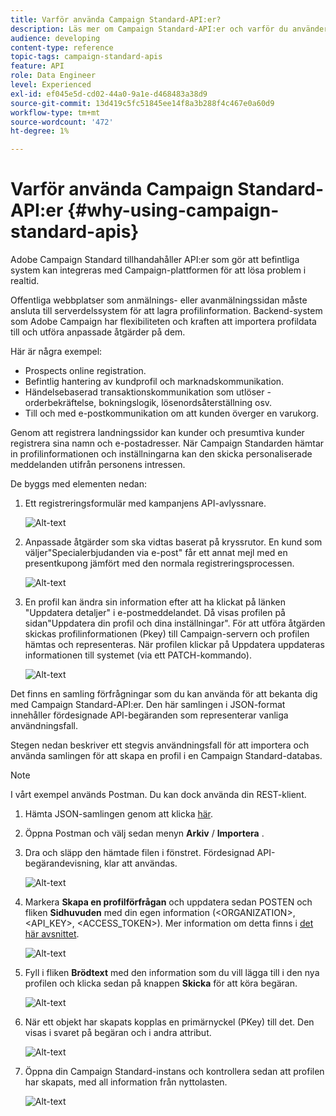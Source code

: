 ```yaml
---
title: Varför använda Campaign Standard-API:er?
description: Läs mer om Campaign Standard-API:er och varför du använder dem.
audience: developing
content-type: reference
topic-tags: campaign-standard-apis
feature: API
role: Data Engineer
level: Experienced
exl-id: ef045e5d-cd02-44a0-9a1e-d468483a38d9
source-git-commit: 13d419c5fc51845ee14f8a3b288f4c467e0a60d9
workflow-type: tm+mt
source-wordcount: '472'
ht-degree: 1%

---
```


# Varför använda Campaign Standard-API:er {#why-using-campaign-standard-apis}

Adobe Campaign Standard tillhandahåller API:er som gör att befintliga system kan integreras med Campaign-plattformen för att lösa problem i realtid.

Offentliga webbplatser som anmälnings- eller avanmälningssidan måste ansluta till serverdelssystem för att lagra profilinformation. Backend-system som Adobe Campaign har flexibiliteten och kraften att importera profildata till och utföra anpassade åtgärder på dem.

Här är några exempel:

* Prospects online registration.
* Befintlig hantering av kundprofil och marknadskommunikation.
* Händelsebaserad transaktionskommunikation som utlöser - orderbekräftelse, bokningslogik, lösenordsåterställning osv.
* Till och med e-postkommunikation om att kunden överger en varukorg.

Genom att registrera landningssidor kan kunder och presumtiva kunder registrera sina namn och e-postadresser. När Campaign Standarden hämtar in profilinformationen och inställningarna kan den skicka personaliserade meddelanden utifrån personens intressen.

De byggs med elementen nedan:

1. Ett registreringsformulär med kampanjens API-avlyssnare.

   ![Alt-text](assets/apis_uc1.png)

1. Anpassade åtgärder som ska vidtas baserat på kryssrutor. En kund som väljer&quot;Specialerbjudanden via e-post&quot; får ett annat mejl med en presentkupong jämfört med den normala registreringsprocessen.

   ![Alt-text](assets/apis_uc2.png)

1. En profil kan ändra sin information efter att ha klickat på länken &quot;Uppdatera detaljer&quot; i e-postmeddelandet. Då visas profilen på sidan&quot;Uppdatera din profil och dina inställningar&quot;. För att utföra åtgärden skickas profilinformationen (Pkey) till Campaign-servern och profilen hämtas och representeras. När profilen klickar på Uppdatera uppdateras informationen till systemet (via ett PATCH-kommando).

   ![Alt-text](assets/apis_uc3.png)

Det finns en samling förfrågningar som du kan använda för att bekanta dig med Campaign Standard-API:er. Den här samlingen i JSON-format innehåller fördesignade API-begäranden som representerar vanliga användningsfall.

Stegen nedan beskriver ett stegvis användningsfall för att importera och använda samlingen för att skapa en profil i en Campaign Standard-databas.

>[!NOTE]
>
>I vårt exempel används Postman. Du kan dock använda din REST-klient.

1. Hämta JSON-samlingen genom att klicka [här](https://helpx.adobe.com/content/dam/help/en/campaign/kb/working-with-acs-api/_jcr_content/main-pars/download_section/download-1/KB_postman_collection.json.zip).

1. Öppna Postman och välj sedan menyn **Arkiv** / **Importera** .

1. Dra och släpp den hämtade filen i fönstret. Fördesignad API-begärandevisning, klar att användas.

   ![Alt-text](assets/postman_collection.png)

1. Markera **Skapa en profilförfrågan** och uppdatera sedan POSTEN och fliken **Sidhuvuden** med din egen information (&lt;ORGANIZATION>, &lt;API_KEY>, &lt;ACCESS_TOKEN>). Mer information om detta finns i [det här avsnittet](../../api/using/setting-up-api-access.md).

   ![Alt-text](assets/postman_uc1.png)

1. Fyll i fliken **Brödtext** med den information som du vill lägga till i den nya profilen och klicka sedan på knappen **Skicka** för att köra begäran.

   ![Alt-text](assets/postman_uc2.png)

1. När ett objekt har skapats kopplas en primärnyckel (PKey) till det. Den visas i svaret på begäran och i andra attribut.

   ![Alt-text](assets/postman_uc3.png)

1. Öppna din Campaign Standard-instans och kontrollera sedan att profilen har skapats, med all information från nyttolasten.

   ![Alt-text](assets/postman_uc4.png)
